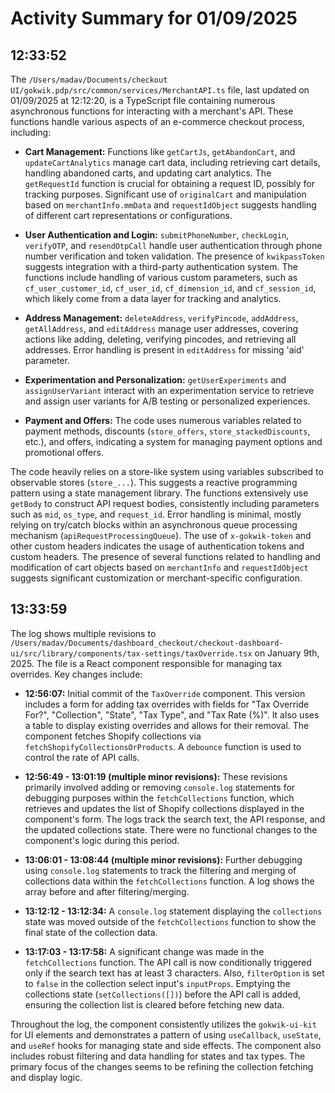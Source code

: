 # Activity Summary for 01/09/2025

## 12:33:52
The `/Users/madav/Documents/checkout UI/gokwik.pdp/src/common/services/MerchantAPI.ts` file, last updated on 01/09/2025 at 12:12:20, is a TypeScript file containing numerous asynchronous functions for interacting with a merchant's API.  These functions handle various aspects of an e-commerce checkout process, including:

* **Cart Management:**  Functions like `getCartJs`, `getAbandonCart`, and `updateCartAnalytics` manage cart data, including retrieving cart details, handling abandoned carts, and updating cart analytics.  The `getRequestId` function is crucial for obtaining a request ID, possibly for tracking purposes.  Significant use of `originalCart` and manipulation based on `merchantInfo.mmData` and `requestIdObject` suggests handling of different cart representations or configurations.

* **User Authentication and Login:** `submitPhoneNumber`, `checkLogin`, `verifyOTP`, and `resendOtpCall` handle user authentication through phone number verification and token validation. The presence of `kwikpassToken` suggests integration with a third-party authentication system.  The functions include handling of various custom parameters, such as `cf_user_customer_id`, `cf_user_id`, `cf_dimension_id`, and `cf_session_id`, which likely come from a data layer for tracking and analytics.

* **Address Management:** `deleteAddress`, `verifyPincode`, `addAddress`, `getAllAddress`, and `editAddress` manage user addresses, covering actions like adding, deleting, verifying pincodes, and retrieving all addresses.  Error handling is present in `editAddress` for missing 'aid' parameter.

* **Experimentation and Personalization:** `getUserExperiments` and `assignUserVariant` interact with an experimentation service to retrieve and assign user variants for A/B testing or personalized experiences.

* **Payment and Offers:** The code uses numerous variables related to payment methods, discounts (`store_offers`, `store_stackedDiscounts`, etc.), and offers, indicating a system for managing payment options and promotional offers.

The code heavily relies on a store-like system using variables subscribed to observable stores (`store_...`). This suggests a reactive programming pattern using a state management library.  The functions extensively use `getBody` to construct API request bodies, consistently including parameters such as `mid`, `os_type`, and `request_id`.  Error handling is minimal, mostly relying on try/catch blocks within an asynchronous queue processing mechanism (`apiRequestProcessingQueue`). The use of `x-gokwik-token` and other custom headers indicates the usage of authentication tokens and custom headers.  The presence of several functions related to handling and modification of cart objects based on `merchantInfo` and `requestIdObject` suggests significant customization or merchant-specific configuration.


## 13:33:59
The log shows multiple revisions to `/Users/madav/Documents/dashboard_checkout/checkout-dashboard-ui/src/library/components/tax-settings/taxOverride.tsx` on January 9th, 2025.  The file is a React component responsible for managing tax overrides.  Key changes include:

* **12:56:07:** Initial commit of the `TaxOverride` component.  This version includes a form for adding tax overrides with fields for "Tax Override For?", "Collection", "State", "Tax Type", and "Tax Rate (%)".  It also uses a table to display existing overrides and allows for their removal. The component fetches Shopify collections via `fetchShopifyCollectionsOrProducts`.  A `debounce` function is used to control the rate of API calls.

* **12:56:49 - 13:01:19 (multiple minor revisions):** These revisions primarily involved adding or removing `console.log` statements for debugging purposes within the `fetchCollections` function, which retrieves and updates the list of Shopify collections displayed in the component's form.  The logs track the search text, the API response, and the updated collections state.  There were no functional changes to the component's logic during this period.

* **13:06:01 - 13:08:44 (multiple minor revisions):**  Further debugging using `console.log` statements to track the filtering and merging of collections data within the `fetchCollections` function.  A log shows the array before and after filtering/merging.

* **13:12:12 - 13:12:34:** A `console.log` statement displaying the `collections` state was moved outside of the `fetchCollections` function to show the final state of the collection data.

* **13:17:03 - 13:17:58:**  A significant change was made in the `fetchCollections` function.  The API call is now conditionally triggered only if the search text has at least 3 characters.  Also, `filterOption` is set to `false` in the collection select input's `inputProps`.  Emptying the collections state (`setCollections([])`) before the API call is added, ensuring the collection list is cleared before fetching new data.

Throughout the log, the component consistently utilizes the `gokwik-ui-kit` for UI elements and demonstrates a pattern of using `useCallback`, `useState`, and `useRef` hooks for managing state and side effects. The component also includes robust filtering and data handling for states and tax types.  The primary focus of the changes seems to be refining the collection fetching and display logic.
